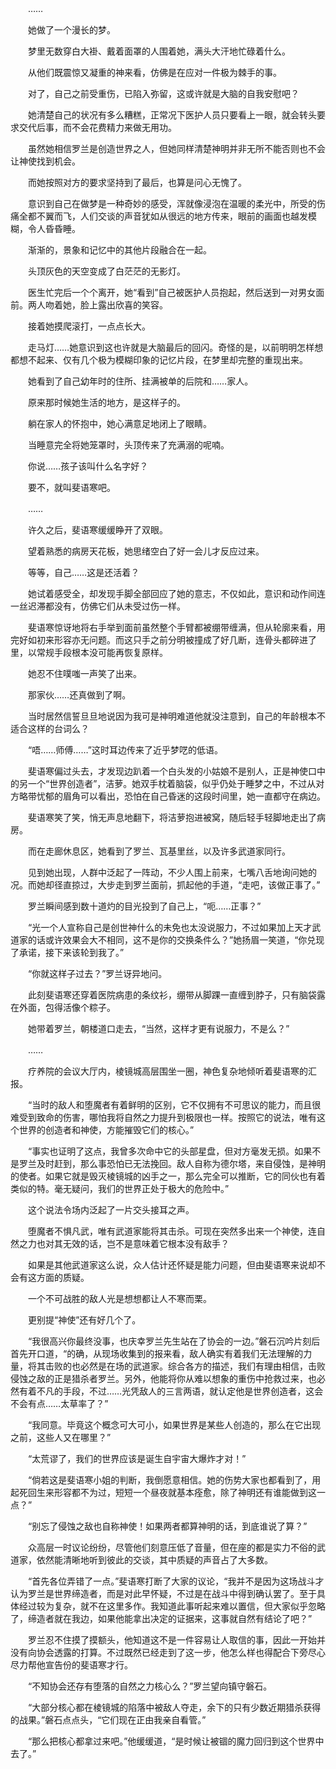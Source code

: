 　　……

　　她做了一个漫长的梦。

　　梦里无数穿白大褂、戴着面罩的人围着她，满头大汗地忙碌着什么。

　　从他们既震惊又凝重的神来看，仿佛是在应对一件极为棘手的事。

　　对了，自己之前受重伤，已陷入弥留，这或许就是大脑的自我安慰吧？

　　她清楚自己的状况有多么糟糕，正常况下医护人员只要看上一眼，就会转头要求交代后事，而不会花费精力来做无用功。

　　虽然她相信罗兰是创造世界之人，但她同样清楚神明并非无所不能否则也不会让神使找到机会。

　　而她按照对方的要求坚持到了最后，也算是问心无愧了。

　　意识到自己在做梦是一种奇妙的感受，浑就像浸泡在温暖的柔光中，所受的伤痛全都不翼而飞，人们交谈的声音犹如从很远的地方传来，眼前的画面也越发模糊，令人昏昏睡。

　　渐渐的，景象和记忆中的其他片段融合在一起。

　　头顶灰色的天空变成了白茫茫的无影灯。

　　医生忙完后一个个离开，她“看到”自己被医护人员抱起，然后送到一对男女面前。两人吻着她，脸上露出欣喜的笑容。

　　接着她摸爬滚打，一点点长大。

　　走马灯……她意识到这也许就是大脑最后的回闪。奇怪的是，以前明明怎样想都想不起来、仅有几个极为模糊印象的记忆片段，在梦里却完整的重现出来。

　　她看到了自己幼年时的住所、挂满被单的后院和……家人。

　　原来那时候她生活的地方，是这样子的。

　　躺在家人的怀抱中，她心满意足地闭上了眼睛。

　　当睡意完全将她笼罩时，头顶传来了充满溺的呢喃。

　　你说……孩子该叫什么名字好？

　　要不，就叫斐语寒吧。

　　……

　　许久之后，斐语寒缓缓睁开了双眼。

　　望着熟悉的病房天花板，她思绪空白了好一会儿才反应过来。

　　等等，自己……这是还活着？

　　她试着感受全，却发现手脚全部回应了她的意志，不仅如此，意识和动作间连一丝迟滞都没有，仿佛它们从未受过伤一样。

　　斐语寒惊讶地将右手举到面前虽然整个手臂都被绷带缠满，但从轮廓来看，用完好如初来形容亦无问题。而这只手之前分明被撞成了好几断，连骨头都碎进了里，以常规手段根本没可能再恢复原样。

　　她忍不住噗嗤一声笑了出来。

　　那家伙……还真做到了啊。

　　当时居然信誓旦旦地说因为我可是神明难道他就没注意到，自己的年龄根本不适合这样的台词么？

　　“唔……师傅……”这时耳边传来了近乎梦呓的低语。

　　斐语寒偏过头去，才发现边趴着一个白头发的小姑娘不是别人，正是神使口中的另一个“世界创造者”，洁萝。她双手枕着脑袋，似乎仍处于睡梦之中，不过从对方略带忧郁的眉角可以看出，恐怕在自己昏迷的这段时间里，她一直都守在病边。

　　斐语寒笑了笑，悄无声息地翻下，将洁萝抱进被窝，随后轻手轻脚地走出了病房。

　　而在走廊休息区，她看到了罗兰、瓦基里丝，以及许多武道家同行。

　　见到她出现，人群中泛起了一阵动，不少人围上前来，七嘴八舌地询问她的况。而她却径直掠过，大步走到罗兰面前，抓起他的手道，“走吧，该做正事了。”

　　罗兰瞬间感到数十道灼的目光投到了自己上，“呃……正事？”

　　“光一个人宣称自己是创世神什么的未免也太没说服力，不过如果加上天才武道家的话或许效果会大不相同，这不是你的交换条件么？”她扬眉一笑道，“你兑现了承诺，接下来该轮到我了。”

　　“你就这样子过去？”罗兰讶异地问。

　　此刻斐语寒还穿着医院病患的条纹衫，绷带从脚踝一直缠到脖子，只有脑袋露在外面，包得活像个粽子。

　　她带着罗兰，朝楼道口走去，“当然，这样才更有说服力，不是么？”

　　……

　　疗养院的会议大厅内，棱镜城高层围坐一圈，神色复杂地倾听着斐语寒的汇报。

　　“当时的敌人和堕魔者有着鲜明的区别，它不仅拥有不可思议的能力，而且很难受到致命的伤害，哪怕我将自然之力提升到极限也一样。按照它的说法，唯有这个世界的创造者和神使，方能摧毁它们的核心。”

　　“事实也证明了这点，我曾多次命中它的头部星盘，但对方毫发无损。如果不是罗兰及时赶到，那么事恐怕已无法挽回。敌人自称为德尔塔，来自侵蚀，是神明的使者。如果它就是毁灭棱镜城的凶手之一，那么完全可以推断，它的同伙也有着类似的特。毫无疑问，我们的世界正处于极大的危险中。”

　　这个说法令场内泛起了一片交头接耳之声。

　　堕魔者不惧凡武，唯有武道家能将其击杀。可现在突然多出来一个神使，连自然之力也对其无效的话，岂不是意味着它根本没有敌手？

　　如果是其他武道家这么说，众人估计还怀疑是能力问题，但由斐语寒来说却不会有这方面的质疑。

　　一个不可战胜的敌人光是想想都让人不寒而栗。

　　更别提“神使”还有好几个了。

　　“我很高兴你最终没事，也庆幸罗兰先生站在了协会的一边。”磐石沉吟片刻后首先开口道，“的确，从现场收集到的报来看，敌人确实有着我们无法理解的力量，将其击败的也必然是在场的武道家。综合各方的描述，我们有理由相信，击败侵蚀之敌的正是猎杀者罗兰。另外，他能将你从难以想象的重伤中抢救过来，也必然有着不凡的手段，不过……光凭敌人的三言两语，就认定他是世界创造者，这会不会有点……太草率了？”

　　“我同意。毕竟这个概念可大可小，如果世界是某些人创造的，那么在它出现之前，这些人又在哪里？”

　　“太荒谬了，我们的世界应该是诞生自宇宙大爆炸才对！”

　　“倘若这是斐语寒小姐的判断，我倒愿意相信。她的伤势大家也都看到了，用起死回生来形容都不为过，短短一个昼夜就基本痊愈，除了神明还有谁能做到这一点？”

　　“别忘了侵蚀之敌也自称神使！如果两者都算神明的话，到底谁说了算？”

　　众高层一时议论纷纷，尽管他们刻意压低了音量，但在座的都是实力不俗的武道家，依然能清晰地听到彼此的交谈，其中质疑的声音占了大多数。

　　“首先各位弄错了一点。”斐语寒打断了大家的议论，“我并不是因为这场战斗才认为罗兰是世界缔造者，而是对此早怀疑，不过是在战斗中得到确认罢了。至于具体经过较为复杂，就不在这里多作。我知道此事听起来难以置信，但大家似乎忽略了，缔造者就在我边，如果他能拿出决定的证据来，这事就自然有结论了吧？”

　　罗兰忍不住摸了摸额头，他知道这不是一件容易让人取信的事，因此一开始并没有向协会透露的打算。不过既然已经走到了这一步，他怎么样也得配合下旁尽心尽力帮他宣告份的斐语寒才行。

　　“不知协会还存有堕落的自然之力核心么？”罗兰望向镇守磐石。

　　“大部分核心都在棱镜城的陷落中被敌人夺走，余下的只有少数近期猎杀获得的战果。”磐石点点头，“它们现在正由我亲自看管。”

　　“那么把核心都拿过来吧。”他缓缓道，“是时候让被锢的魔力回归到这个世界中去了。”
